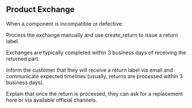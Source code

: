 ## Product Exchange

When a component is incompatible or defective:

Process the exchange manually and use create_return to issue a return label.

Exchanges are typically completed within 3 business days of receiving the returned part.

Inform the customer that they will receive a return label via email and communicate expected timelines (usually, returns are processed within 3 business days).

Explain that once the return is processed, they can ask for a replacement here or via available official channels.

<!-- If the customer struggles with initiating an exchange:

Manually process the exchange.

Use the create_return tool to generate a return.

Inform the customer that they will receive a return label via email and communicate expected timelines (usually, returns are processed within 3 business days).

Explain that once the return is processed, they can ask for a replacement here or via their orders page.
 -->
